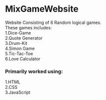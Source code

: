 # MixGameWebsite
Website Consisting of 6 Random logical games.</br>
These games includes:</br>
1.Dice-Game</br>
2.Quote Generator</br>
3.Drum-Kit</br>
4.Simon Game</br>
5.Tic-Tac-Toe</br>
6.Love Calculator</br>

### Primarily worked using:</br>
1.HTML</br>
2.CSS</br>
3.JavaScript</br>

